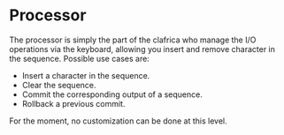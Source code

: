 # Processor

The processor is simply the part of the clafrica who manage the I/O operations via the keyboard, allowing you insert and remove character in the sequence. Possible use cases are:
- Insert a character in the sequence.
- Clear the sequence.
- Commit the corresponding output of a sequence.
- Rollback a previous commit.

For the moment, no customization can be done at this level.
